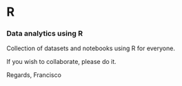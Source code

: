 # R
### Data analytics using R

Collection of datasets and notebooks using R for everyone.

If you wish to collaborate, please do it.

Regards,
Francisco
